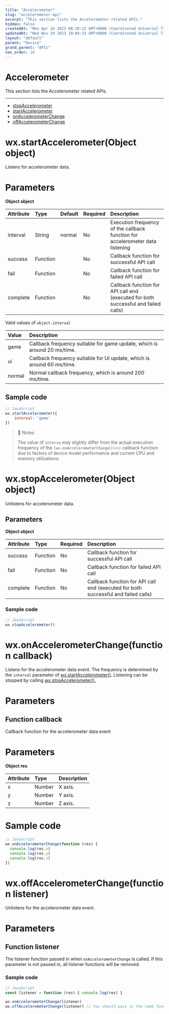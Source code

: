 ```yaml
---
title: "Accelerometer"
slug: "accelerometer-api"
excerpt: "This section lists the Accelerometer related APIs."
hidden: false
createdAt: "Mon Apr 24 2023 08:28:22 GMT+0000 (Coordinated Universal Time)"
updatedAt: "Wed Nov 29 2023 18:04:33 GMT+0000 (Coordinated Universal Time)"
layout: "default"
parent: "Device"
grand_parent: "APIs"
nav_order: 10
---
```

# Accelerometer 
This section lists the Accelerometer related APIs.

***

- [stopAccelerometer](accelerometer-api#wxstopaccelerometerobject-object)
- [startAccelerometer](accelerometer-api#wxstartaccelerometerobject-object)
- [onAccelerometerChange](accelerometer-api#wxonaccelerometerchangefunction-callback)
- [offAccelerometerChange](accelerometer-api#wxoffaccelerometerchangefunction-listener)

# wx.startAccelerometer(Object object)

Listens for accelerometer data.

# Parameters

**Object object**

| Attribute | Type     | Default | Required | Description                                                                        |
| :-------- | :------- | :------ | :------- | :--------------------------------------------------------------------------------- |
| interval  | String   | normal  | No       | Execution frequency of the callback function for accelerometer data listening      |
| success   | Function |         | No       | Callback function for successful API call                                          |
| fail      | Function |         | No       | Callback function for failed API call                                              |
| complete  | Function |         | No       | Callback function for API call end (executed for both successful and failed calls) |

Valid values of `object.interval`

| Value  | Description                                                              |
| :----- | :----------------------------------------------------------------------- |
| game   | Callback frequency suitable for game update, which is around 20 ms/time. |
| ui     | Callback frequency suitable for UI update, which is around 60 ms/time.   |
| normal | Normal callback frequency, which is around 200 ms/time.                  |

## Sample code

```javascript
// JavaScript
wx.startAccelerometer({
	interval: 'game'
})
```

> 📘 Notes
> 
> The value of `interva` may slightly differ from the actual execution frequency of the `[wx.onAccelerometerChange](<>)` callback function due to factors of device model performance and current CPU and memory utilizations.

# wx.stopAccelerometer(Object object)

Unlistens for accelerometer data.

## Parameters

**Object object**

| Attribute | Type     | Required | Description                                                                        |
| :-------- | :------- | :------- | :--------------------------------------------------------------------------------- |
| success   | Function | No       | Callback function for successful API call                                          |
| fail      | Function | No       | Callback function for failed API call                                              |
| complete  | Function | No       | Callback function for API call end (executed for both successful and failed calls) |

### Sample code

```javascript
// JavaScript
wx.stopAccelerometer()
```

# wx.onAccelerometerChange(function callback)

Listens for the accelerometer data event. The frequency is determined by the `interval` parameter of [wx.startAccelerometer()](<>). Listening can be stopped by calling [wx.stopAccelerometer().](<>)

# Parameters

## Function callback

Callback function for the accelerometer data event

# Parameters

**Object res**

| Attribute | Type   | Description |
| :-------- | :----- | :---------- |
| x         | Number | X axis.     |
| y         | Number | Y axis.     |
| z         | Number | Z axis.     |

# Sample code

```javascript
// JavaScript
wx.onAccelerometerChange(function (res) {
  console.log(res.x)
  console.log(res.y)
  console.log(res.z)
})
```

# wx.offAccelerometerChange(function listener)

Unlistens for the accelerometer data event.

# Parameters

## Function listener

The listener function passed in when `onAccelerometerChange` is called. If this parameter is not passed in, all listener functions will be removed.

### Sample code

```javascript
// JavaScript
const listener = function (res) { console.log(res) }

wx.onAccelerometerChange(listener)
wx.offAccelerometerChange(listener) // You should pass in the same function object as for the listener.
```
